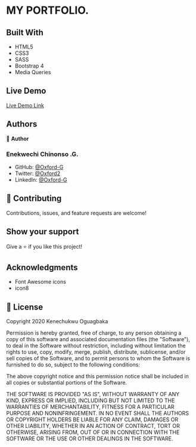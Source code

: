 # MY PORTFOLIO.

## Built With

- HTML5
- CSS3
- SASS
- Bootstrap 4
- Media Queries

## Live Demo

[Live Demo Link](https://Oxford-G.github.io/portfolio/.)

## Authors

👤 **Author**

### Enekwechi Chinonso .G.

- GitHub: [@Oxford-G](https://github.com/Oxford-G)
- Twitter: [@Oxford2](https://twitter.com/OXFOXD2)
- LinkedIn: [@Oxford-G](https://www.linkedin.com/in/chinonso-enekwechi)

## 🤝 Contributing

Contributions, issues, and feature requests are welcome!

## Show your support

Give a ⭐️ if you like this project!

## Acknowledgments

- Font Awesome icons
- icon8

## 📝 License

Copyright 2020 Kenechukwu Oguagbaka

Permission is hereby granted, free of charge, to any person obtaining a copy of this software and associated documentation files (the "Software"), to deal in the Software without restriction, including without limitation the rights to use, copy, modify, merge, publish, distribute, sublicense, and/or sell copies of the Software, and to permit persons to whom the Software is furnished to do so, subject to the following conditions:

The above copyright notice and this permission notice shall be included in all copies or substantial portions of the Software.

THE SOFTWARE IS PROVIDED "AS IS", WITHOUT WARRANTY OF ANY KIND, EXPRESS OR IMPLIED, INCLUDING BUT NOT LIMITED TO THE WARRANTIES OF MERCHANTABILITY, FITNESS FOR A PARTICULAR PURPOSE AND NONINFRINGEMENT. IN NO EVENT SHALL THE AUTHORS OR COPYRIGHT HOLDERS BE LIABLE FOR ANY CLAIM, DAMAGES OR OTHER LIABILITY, WHETHER IN AN ACTION OF CONTRACT, TORT OR OTHERWISE, ARISING FROM, OUT OF OR IN CONNECTION WITH THE SOFTWARE OR THE USE OR OTHER DEALINGS IN THE SOFTWARE.